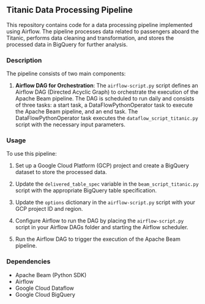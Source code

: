 
## Titanic Data Processing Pipeline

This repository contains code for a data processing pipeline implemented using Airflow. The pipeline processes data related to passengers aboard the Titanic, performs data cleaning and transformation, and stores the processed data in BigQuery for further analysis.

### Description

The pipeline consists of two main components:


1. **Airflow DAG for Orchestration**: The `airflow-script.py` script defines an Airflow DAG (Directed Acyclic Graph) to orchestrate the execution of the Apache Beam pipeline. The DAG is scheduled to run daily and consists of three tasks: a start task, a DataFlowPythonOperator task to execute the Apache Beam pipeline, and an end task. The DataFlowPythonOperator task executes the `dataflow_script_titanic.py` script with the necessary input parameters.

### Usage

To use this pipeline:

1. Set up a Google Cloud Platform (GCP) project and create a BigQuery dataset to store the processed data.

2. Update the `delivered_table_spec` variable in the `beam_script_titanic.py` script with the appropriate BigQuery table specification.

3. Update the `options` dictionary in the `airflow-script.py` script with your GCP project ID and region.

4. Configure Airflow to run the DAG by placing the `airflow-script.py` script in your Airflow DAGs folder and starting the Airflow scheduler.

5. Run the Airflow DAG to trigger the execution of the Apache Beam pipeline.

### Dependencies

- Apache Beam (Python SDK)
- Airflow
- Google Cloud Dataflow
- Google Cloud BigQuery
